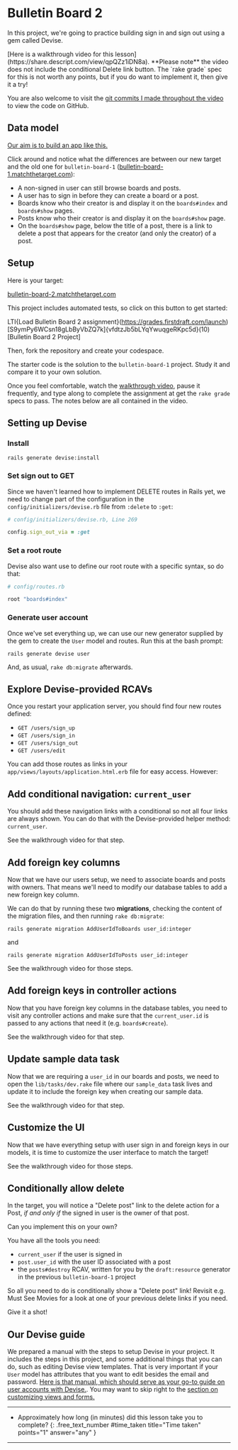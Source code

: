 # Bulletin Board 2

In this project, we're going to practice building sign in and sign out using a gem called Devise.

<div class="bg-red-100 py-1 px-5" markdown="1">
[Here is a walkthrough video for this lesson](https://share.descript.com/view/qpQZz1iDN8a). **Please note** the video does not include the conditional Delete link button. The `rake grade` spec for this is not worth any points, but if you do want to implement it, then give it a try!

You are also welcome to visit the [git commits I made throughout the video](https://github.com/raghubetina/bulletin-board-2/commits/main) to view the code on GitHub.
</div>

## Data model

[Our aim is to build an app like this.](https://bulletin-board-2.matchthetarget.com/)

Click around and notice what the differences are between our new target and the old one for `bulletin-board-1` ([bulletin-board-1.matchthetarget.com](https://bulletin-board-1.matchthetarget.com/)):

- A non-signed in user can still browse boards and posts.
- A user has to sign in before they can create a board or a post.
- Boards know who their creator is and display it on the `boards#index` and `boards#show` pages.
- Posts know who their creator is and display it on the `boards#show` page.
- On the `boards#show` page, below the title of a post, there is a link to delete a post that appears for the creator (and only the creator) of a post.

## Setup 

Here is your target: 

[bulletin-board-2.matchthetarget.com](https://bulletin-board-2.matchthetarget.com/)

This project includes automated tests, so click on this button to get started:

LTI{Load Bulletin Board 2 assignment}(https://grades.firstdraft.com/launch)[S9ymPy6WCsn18gLbByVbZQ7k]{vfdtzJb5bLYqYwuqgeRKpc5d}(10)[Bulletin Board 2 Project]

Then, fork the repository and create your codespace.

The starter code is the solution to the `bulletin-board-1` project. Study it and compare it to your own solution.

Once you feel comfortable, watch the [walkthrough video](https://share.descript.com/view/qpQZz1iDN8a), pause it frequently, and type along to complete the assignment at get the `rake grade` specs to pass. The notes below are all contained in the video.

## Setting up Devise

### Install

```
rails generate devise:install
```

### Set sign out to GET

Since we haven't learned how to implement DELETE routes in Rails yet, we need to change part of the configuration in the `config/initializers/devise.rb` file from `:delete` to `:get`:

```ruby
# config/initializers/devise.rb, Line 269

config.sign_out_via = :get
```

### Set a root route

Devise also want use to define our root route with a specific syntax, so do that:

```ruby
# config/routes.rb

root "boards#index"
```

### Generate user account

Once we've set everything up, we can use our new generator supplied by the gem to create the `User` model and routes. Run this at the bash prompt:

```
rails generate devise user
```

And, as usual, `rake db:migrate` afterwards.

## Explore Devise-provided RCAVs

Once you restart your application server, you should find four new routes defined:

- `GET /users/sign_up`
- `GET /users/sign_in`
- `GET /users/sign_out`
- `GET /users/edit`

You can add those routes as links in your `app/views/layouts/application.html.erb` file for easy access. However:

## Add conditional navigation: `current_user`

You should add these navigation links with a conditional so not all four links are always shown. You can do that with the Devise-provided helper method: `current_user`. 

See the walkthrough video for that step.

## Add foreign key columns

Now that we have our users setup, we need to associate boards and posts with owners. That means we'll need to modify our database tables to add a new foreign key column. 

We can do that by running these two **migrations**, checking the content of the migration files, and then running `rake db:migrate`:

```
rails generate migration AddUserIdToBoards user_id:integer
```

and

```
rails generate migration AddUserIdToPosts user_id:integer
```

See the walkthrough video for those steps.

## Add foreign keys in controller actions

Now that you have foreign key columns in the database tables, you need to visit any controller actions and make sure that the `current_user.id` is passed to any actions that need it (e.g. `boards#create`).

See the walkthrough video for that step.

## Update sample data task

Now that we are requiring a `user_id` in our boards and posts, we need to open the `lib/tasks/dev.rake` file where our `sample_data` task lives and update it to include the foreign key when creating our sample data.

See the walkthrough video for that step.

## Customize the UI

Now that we have everything setup with user sign in and foreign keys in our models, it is time to customize the user interface to match the target!

See the walkthrough video for those steps.

## Conditionally allow delete

In the target, you will notice a "Delete post" link to the delete action for a Post, _if and only if_ the signed in user is the owner of that post.

Can you implement this on your own?

You have all the tools you need:

- `current_user` if the user is signed in
- `post.user_id` with the user ID associated with a post
- the `posts#destroy` RCAV, written for you by the `draft:resource` generator in the previous `bulletin-board-1` project

So all you need to do is conditionally show a "Delete post" link! Revisit e.g. Must See Movies for a look at one of your previous delete links if you need.

Give it a shot!

## Our Devise guide

We prepared a manual with the steps to setup Devise in your project. It includes the steps in this project, and some additional things that you can do, such as editing Devise view templates. That is very important if your `User` model has attributes that you want to edit besides the email and password. [Here is that manual, which should serve as your go-to guide on user accounts with Devise.](https://learn.firstdraft.com/lessons/238-authentication-with-devise-basics). You may want to skip right to the [section on customizing views and forms.](https://learn.firstdraft.com/lessons/238-authentication-with-devise-basics#customizing-devise-views)

---

- Approximately how long (in minutes) did this lesson take you to complete?
{: .free_text_number #time_taken title="Time taken" points="1" answer="any" }
	
---
